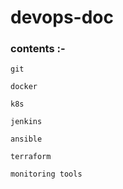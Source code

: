 # devops-doc

### contents :-

`git`

`docker`

`k8s`

`jenkins`

`ansible`

`terraform`

`monitoring tools`
